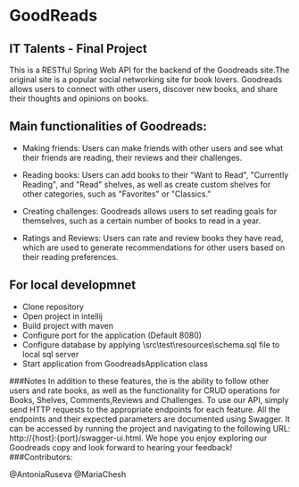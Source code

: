 # GoodReads
## IT Talents - Final Project
This is a RESTful Spring Web API for the backend of the Goodreads site.The original site is a popular social networking site for book lovers.
Goodreads allows users to connect with other users, discover new books, and share their thoughts and opinions on books.
## Main functionalities of Goodreads:
- Making friends:
  Users can make friends with other users and see what their friends are reading, their reviews and their challenges.
- Reading books:
  Users can add books to their "Want to Read", "Currently Reading", and "Read" shelves, as well as create custom shelves for other categories, such as "Favorites" or "Classics."

- Creating challenges:
  Goodreads allows users to set reading goals for themselves, such as a certain number of books to read in a year.
- Ratings and Reviews:
  Users can rate and review books they have read, which are used to generate recommendations for other users based on their reading preferences.

## For local developmnet
- Clone repository
- Open project in intellij
- Build project with maven
- Configure port for the application (Default 8080)
- Configure database by applying \src\test\resources\schema.sql file to local sql server
- Start application from GoodreadsApplication class

###Notes
In addition to these features, the is the ability to follow other users and rate books, as well as the functionality for CRUD operations for Books, Shelves, Comments,Reviews and Challenges.
To use our API, simply send HTTP requests to the appropriate endpoints for each feature. All the endpoints and their expected parameters are documented using Swagger.
It can be accessed by running the project and navigating to the following URL: http://{host}:{port}/swagger-ui.html.
We hope you enjoy exploring our Goodreads copy and look forward to hearing your feedback!
###Contributors:

@AntoniaRuseva @MariaChesh
